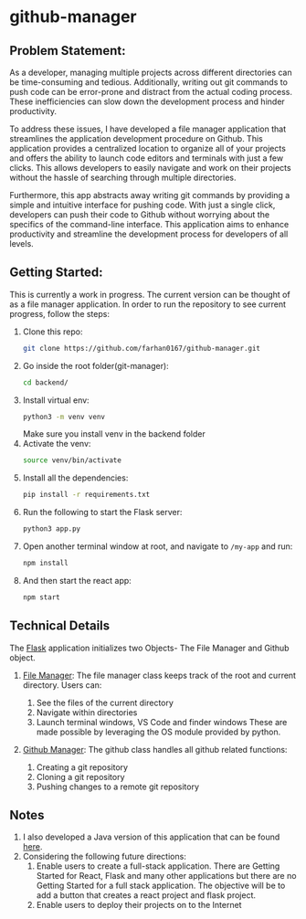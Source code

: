 # github-manager

## Problem Statement:
As a developer, managing multiple projects across different directories can be time-consuming and tedious. Additionally, writing out git commands to push code can be error-prone and distract from the actual coding process. These inefficiencies can slow down the development process and hinder productivity.

To address these issues, I have developed a file manager application that streamlines the application development procedure on Github. This application provides a centralized location to organize all of your projects and offers the ability to launch code editors and terminals with just a few clicks. This allows developers to easily navigate and work on their projects without the hassle of searching through multiple directories.

Furthermore, this app abstracts away writing git commands by providing a simple and intuitive interface for pushing code. With just a single click, developers can push their code to Github without worrying about the specifics of the command-line interface. This application aims to enhance productivity and streamline the development process for developers of all levels.

## Getting Started:
This is currently a work in progress. The current version can be thought of as a file manager application.
In order to run the repository to see current progress, follow the steps:
1. Clone this repo:
   ```bash
   git clone https://github.com/farhan0167/github-manager.git
   ```
2. Go inside the root folder(git-manager):
   ```bash
   cd backend/
   ```
3. Install virtual env:
   ```bash
   python3 -m venv venv
   ```
   Make sure you install venv in the backend folder
4. Activate the venv:
   ```bash
   source venv/bin/activate
   ```
5. Install all the dependencies:
   ```bash
   pip install -r requirements.txt
   ```
6. Run the following to start the Flask server:
   ```bash
   python3 app.py
   ```
7. Open another terminal window at root, and navigate to `/my-app` and run:
   ```bash
   npm install
   ```
8. And then start the react app:
   ```bash
   npm start
   ```

## Technical Details

The [Flask](https://github.com/farhan0167/github-manager/blob/main/backend/app.py) application initializes two Objects- The File Manager and Github object. 
1. [File Manager](https://github.com/farhan0167/github-manager/blob/main/backend/util/file_manager.py):
      The file manager class keeps track of the root and current directory. Users can:
      1. See the files of the current directory
      2. Navigate within directories
      3. Launch terminal windows, VS Code and finder windows
      These are made possible by leveraging the OS module provided by python.

2. [Github Manager](https://github.com/farhan0167/github-manager/blob/main/backend/util/github_manager.py):
   The github class handles all github related functions:
   1. Creating a git repository
   2. Cloning a git repository
   3. Pushing changes to a remote git repository

## Notes

1. I also developed a Java version of this application that can be found [here](https://github.com/farhan0167/git-manager-java).
2. Considering the following future directions:
   1. Enable users to create a full-stack application. There are Getting Started for React, Flask and many other applications but there are no Getting Started for a full stack application. The objective will be to add a button that creates a react project and flask project.
   2. Enable users to deploy their projects on to the Internet